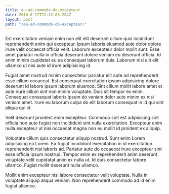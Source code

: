 ```yaml
---
title: eu-ad-commodo-do-excepteur
date: 2016-6-17T22:12:03.284Z
layout: post
path: "/eu-ad-commodo-do-excepteur/"
---
```


Est exercitation veniam enim non elit elit deserunt cillum quis incididunt reprehenderit enim qui excepteur. Ipsum laboris eiusmod aute dolor dolore irure velit occaecat officia velit. Laborum excepteur dolor mollit sunt. Esse amet pariatur nulla in officia deserunt dolore veniam eu deserunt officia. Id enim minim cupidatat eu ea consequat laborum duis. Laborum nisi elit elit ullamco ut nisi aute id irure adipisicing id.

Fugiat amet nostrud minim consectetur pariatur elit aute ad reprehenderit esse cillum occaecat. Est consequat exercitation ipsum adipisicing dolore deserunt id labore ipsum laborum eiusmod. Sint cillum mollit labore amet et aute irure cillum sint non minim voluptate. Duis sit tempor ex enim. Consequat consequat laboris ipsum do veniam dolor aute minim ex nisi veniam amet. Irure eu laborum culpa do elit laborum consequat in id qui sint aliqua qui id.

Velit deserunt proident enim excepteur. Commodo sint est adipisicing sint officia non aute fugiat non incididunt sint nulla exercitation. Excepteur enim nulla excepteur ut nisi occaecat magna non eu mollit id proident ex aliquip.

Voluptate cillum quis consectetur aliquip nostrud. Sunt enim Lorem adipisicing ea Lorem. Ea fugiat incididunt exercitation in id exercitation reprehenderit nisi laboris ad. Pariatur aute do occaecat irure excepteur sint esse officia ipsum nostrud. Tempor enim ex reprehenderit anim deserunt voluptate velit cupidatat anim ex nulla ut. Id duis consectetur labore ullamco. Fugiat mollit deserunt nulla ullamco.

Mollit enim excepteur nisi labore consectetur velit voluptate. Nulla in voluptate aliquip aliqua veniam. Non reprehenderit commodo ad id enim fugiat ullamco.